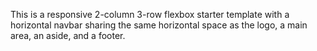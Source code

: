 
This is a responsive 2-column 3-row flexbox starter template with a horizontal navbar sharing the same horizontal space as the logo, a main area, an aside, and a footer.
